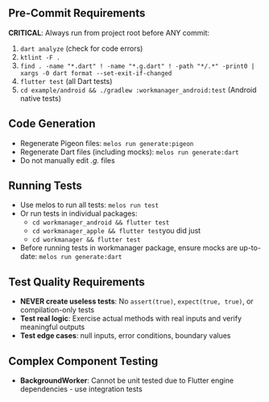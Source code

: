 ## Pre-Commit Requirements
**CRITICAL**: Always run from project root before ANY commit:
1. `dart analyze` (check for code errors)
2. `ktlint -F .`
3. `find . -name "*.dart" ! -name "*.g.dart" ! -path "*/.*" -print0 | xargs -0 dart format --set-exit-if-changed`
4. `flutter test` (all Dart tests)
5. `cd example/android && ./gradlew :workmanager_android:test` (Android native tests)

## Code Generation
- Regenerate Pigeon files: `melos run generate:pigeon`
- Regenerate Dart files (including mocks): `melos run generate:dart`
- Do not manually edit *.g.* files

## Running Tests
- Use melos to run all tests: `melos run test`
- Or run tests in individual packages:
  - `cd workmanager_android && flutter test`
  - `cd workmanager_apple && flutter test`you did just 
  - `cd workmanager && flutter test`
- Before running tests in workmanager package, ensure mocks are up-to-date: `melos run generate:dart`

## Test Quality Requirements
- **NEVER create useless tests**: No `assert(true)`, `expect(true, true)`, or compilation-only tests
- **Test real logic**: Exercise actual methods with real inputs and verify meaningful outputs
- **Test edge cases**: null inputs, error conditions, boundary values

## Complex Component Testing
- **BackgroundWorker**: Cannot be unit tested due to Flutter engine dependencies - use integration tests